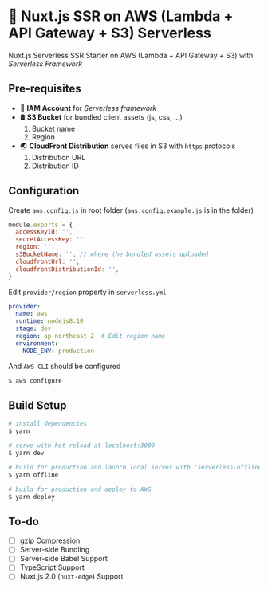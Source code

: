 # 🚀 Nuxt.js SSR on AWS (Lambda + API Gateway + S3) Serverless

Nuxt.js Serverless SSR Starter on AWS (Lambda + API Gateway + S3) with *Serverless Framework* 
  
## Pre-requisites
- 🔑 **IAM Account** for *Serverless framework*
- 🛢 **S3 Bucket** for bundled client assets (js, css, ...)
	1. Bucket name
	2. Region  
- 🌏 **CloudFront Distribution** serves files in S3 with `https` protocols
	1. Distribution URL
	2. Distribution ID

## Configuration
Create `aws.config.js` in root folder (`aws.config.example.js` is in the folder)

```js
module.exports = {
  accessKeyId: '',
  secretAccessKey: '',
  region: '',
  s3BucketName: '', // where the bundled assets uploaded
  cloudfrontUrl: '',
  cloudfrontDistributionId: '',
}
```

Edit `provider/region` property in `serverless.yml`

```yaml
provider:
  name: aws
  runtime: nodejs8.10
  stage: dev
  region: ap-northeast-2  # Edit region name
  environment:
    NODE_ENV: production
```

And `AWS-CLI` should be configured  

```bash
$ aws configure
```

## Build Setup

```bash
# install dependencies
$ yarn

# serve with hot reload at localhost:3000
$ yarn dev

# build for production and launch local server with 'serverless-offline' plugin
$ yarn offline

# build for production and deploy to AWS
$ yarn deploy
```

## To-do
- [ ] gzip Compression
- [ ] Server-side Bundling
- [ ] Server-side Babel Support
- [ ] TypeScript Support
- [ ] Nuxt.js 2.0 (`nuxt-edge`) Support
